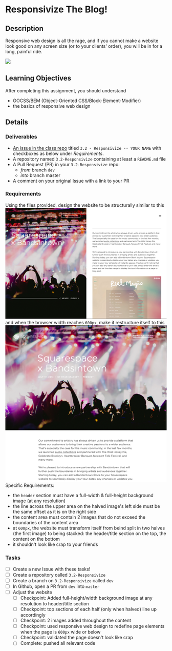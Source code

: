 # Responsivize The Blog!

## Description
Responsive web design is all the rage, and if you cannot make a website look good on any screen size (or to your clients' order), you will be in for a long, painful ride.

![](http://cdn2.thegrindstone.com/wp-content/uploads/2013/08/the-office-6.gif)

## Learning Objectives
After completing this assignment, you should understand
* OOCSS/BEM (Object-Oriented CSS/Block-Element-Modifier)
* the basics of responsive web design

## Details

### Deliverables
* [An issue in the class repo](https://github.com/tiy-chs-ruby/assignments-june-2015) titled `3.2 - Responsivize -- YOUR NAME` with checkboxes as below under _Requirements_.
* A repository named `3.2-Responsivize` containing at least a `README.md` file
* A Pull Request (PR) in your `3.2-Responsivize` repo:
  * _from_ branch `dev`
  * _into_ branch master
* A comment on your original Issue with a link to your PR

### Requirements
Using the files provided, design the website to be structurally similar to this
![](./blog--halved.png)
and when the browser width reaches `600px`, make it restructure itself to this
![](./blog--full.png)
Specific Requirements:
* the `header` section must have a full-width & full-height background image (at any resolution)
* the line across the upper area on the halved image's left side must be the same offset as it is on the right side
* the content area must contain 2 images that do not exceed the boundaries of the content area
* at `600px`, the website must transform itself from beind split in two halves (the first image) to being stacked: the header/title section on the top, the content on the bottom
* it shouldn't look like crap to your friends

### Tasks
- [ ] Create a new Issue with these tasks!
- [ ] Create a repository called `3.2-Responsivize`
- [ ] Create a branch on `3.2-Responsivize` called `dev`
- [ ] In Github, open a PR from `dev` into `master`
- [ ] Adjust the website
  - [ ] Checkpoint: Added full-height/width background image at any resolution to header/title section
  - [ ] Checkpoint: top sections of each half (only when halved) line up accordingly
  - [ ] Checkpoint: 2 images added throughout the content
  - [ ] Checkpoint: used responsive web design to redefine page elements when the page is `600px` wide or below
  - [ ] Checkpoint: validated the page doesn't look like crap
  - [ ] Complete: pushed all relevant code
